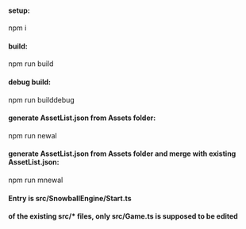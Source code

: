 <h4>setup:</h4>
<p>npm i<p>

<h4>build:</h4>
<p>npm run build<p>

<h4>debug build:</h4>
<p>npm run builddebug<p>

<h4>generate AssetList.json from Assets folder:</h4>
<p>npm run newal<p>

<h4>generate AssetList.json from Assets folder and merge with existing AssetList.json:</h4>
<p>npm run mnewal<p>


<h4>Entry is src/SnowballEngine/Start.ts</h4>
<h4>of the existing src/* files, only src/Game.ts is supposed to be edited</h4>